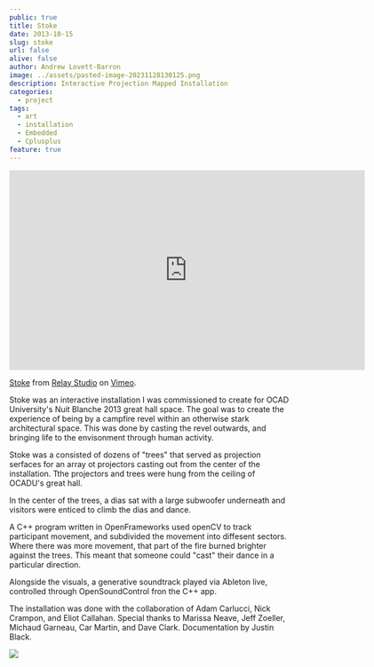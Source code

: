 ```yaml
---
public: true
title: Stoke
date: 2013-10-15
slug: stoke
url: false
alive: false
author: Andrew Lovett-Barron
image: ../assets/pasted-image-20231128130125.png
description: Interactive Projection Mapped Installation
categories:
  - project
tags:
  - art
  - installation
  - Embedded
  - Cplusplus
feature: true
---
```


<iframe src="https://player.vimeo.com/video/80308354?h=126a7dc1c9" width="640" height="360" frameborder="0" allow="autoplay; fullscreen; picture-in-picture" allowfullscreen></iframe>
<p><a href="https://vimeo.com/80308354">Stoke</a> from <a href="https://vimeo.com/relaystudio">Relay Studio</a> on <a href="https://vimeo.com">Vimeo</a>.</p>

Stoke was an interactive installation I was commissioned to create for OCAD University's Nuit Blanche 2013 great hall space. The goal was to create the experience of being by a campfire revel within an otherwise stark architectural space. This was done by casting the revel outwards, and bringing life to the envisonment through human activity.

Stoke was a consisted of dozens of "trees" that served as projection serfaces for an array ot projectors casting out from the center of the installation. Tthe projectors and trees were hung from the ceiling of OCADU's great hall.

In the center of the trees, a dias sat with a large subwoofer underneath and visitors were enticed to climb the dias and dance.

A C++ program written in OpenFrameworks used openCV to track participant movement, and subdivided the movement into diffesent sectors. Where there was more movement, that part of the fire burned brighter against the trees. This meant that someone could "cast" their dance in a particular direction.

Alongside the visuals, a generative soundtrack played via Ableton live, controlled through OpenSoundControl fron the C++ app.

The installation was done with the collaboration of Adam Carlucci, Nick Crampon, and Eliot Callahan. Special thanks to Marissa Neave, Jeff Zoeller, Michaud Garneau, Car Martin, and Dave Clark. Documentation by Justin Black.

![](../assets/pasted-image-20231128130125.png)

